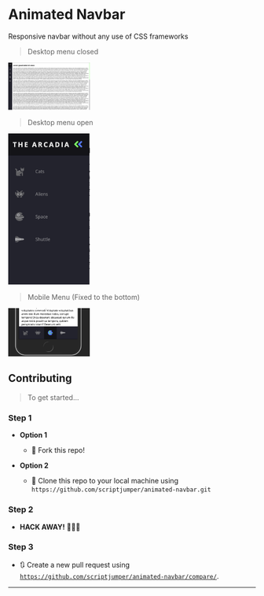 # Animated Navbar

Responsive navbar without any use of CSS frameworks

> Desktop menu closed

<img src="./img/desktop.png" width="33%" alt="Desktop Default">

> Desktop menu open

<img src="./img/desktop_open_menu.png" width="33%" alt="Desktop Open Menu">

> Mobile Menu (Fixed to the bottom)

<img src="./img/mobile.png" width="33%" alt="Mobile Device Bottom Menu">

## Contributing

> To get started...

### Step 1

- **Option 1**

  - 🍴 Fork this repo!

- **Option 2**
  - 👯 Clone this repo to your local machine using `https://github.com/scriptjumper/animated-navbar.git`

### Step 2

- **HACK AWAY!** 🔨🔨🔨

### Step 3

- 🔃 Create a new pull request using <a href="https://github.com/scriptjumper/animated-navbar/compare/" target="_blank">`https://github.com/scriptjumper/animated-navbar/compare/`</a>.

---
